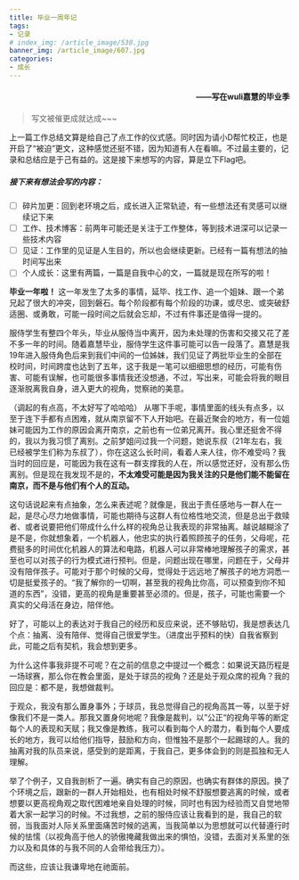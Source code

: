 ```yaml
---
title: 毕业一周年记
tags: 
- 记录
# index_img: /article_image/530.jpg
banner_img: /article_image/607.jpg
categories:
- 成长
---
```

<h4 style="text-align:right">——写在wuli嘉慧的毕业季</h4>

>写文被催更成就达成~~~

上一篇工作总结文算是给自己了点工作的仪式感。同时因为请小D帮忙校正，也是开启了“被迫”更文，这种感觉还挺不错，因为知道有人在看嘛。不过最主要的，记录和总结应是于己有益的。这是接下来想写的内容，算是立下Flag吧。

##### 接下来有想法会写的内容：
- [ ] 碎片加更：回到老环境之后，成长进入正常轨迹，有一些想法还有灵感可以继续记下来
- [ ] 工作、技术博客：前两年可能还是关注于工作整体，等到技术进深可以记录一些技术内容
- [ ] 见证：工作里的见证是人生目的，所以也会继续更新。已经有一篇有想法的抽时间写出来
- [ ] 个人成长：这里有两篇，一篇是自我中心的文，一篇就是现在所写的啦！

**毕业一年啦！** 这一年发生了太多的事情，延毕、找工作、追一个姐妹、跟一个弟兄起了很大的冲突，回到磐石。每个阶段都有每个阶段的功课，或尽忠、或突破舒适圈、或勇敢，可能一段时间之后就会忘却，不过有件事还是值得一提的。

服侍学生有整四个年头，毕业从服侍当中离开，因为未处理的伤害和交接又花了差不多一年的时间。随着嘉慧毕业，服侍学生这件事可能可以告一段落了。嘉慧是我19年进入服侍角色后来到我们中间的一位姊妹，我们见证了两批毕业生的全部在校时间，时间跨度也达到了五年，这于我是一笔可以细细思想的经历，可能有伤害、可能有误解，也可能很多事情我还没想通，不过，写出来，可能会将我的眼目逐渐脱离我自身，进入更大的视角，觉察祂的美意。

（调起的有点高，不太好写了哈哈哈）
从哪下手呢，事情里面的线头有点多，以至于连下手都有点困难，就从南京留不下人开始吧。在最近聚会的地方，有一位姐妹可能因为工作的原因会离开南京，之前也有一位弟兄离开。我心里还挺舍不得的，我以为我习惯了离别。之前梦姐问过我一个问题，她说东叔（21年左右，我已经被学生们称为东叔了），你在这这么长时间，看着人来人往，你不难受吗？我当时的回应是，可能因为我在这有一群支撑我的人在，所以感觉还好，没有那么伤离别。但是现在我发现不是的，**不太难受可能是因为我关注的只是他们能不能留在南京，而不是与他们有个人的互动。** 

这句话说起来有点抽象，怎么来表述呢？就像是，我出于责任感地与一群人在一起，是尽心尽力地做事情，可能也期待与这群人有位格性地交流，但是总出于救赎者、或者说要把他们带成什么什么样的视角总让我表现的非常抽离。越说越糊涂了是不是，你就想象着，一个机器人，他忠实的执行着照顾孩子的任务，父母呢，花费挺多的时间优化机器人的算法和电路，机器人可以非常棒地理解孩子的需求，甚至也可以对孩子的行为模式进行预判。但是，问题出现在哪里，问题在于，父母并没有陪伴孩子。可能对于那个时候的父母，觉得处于远远地了解孩子的地方洞悉一切是挺爱孩子的。“我了解你的一切啊，甚至我的视角比你高，可以预查到你不知道的东西”，没错，更高的视角是重要甚至必须的。但是，孩子，可能也需要一个真实的父母活在身边，陪伴他。

好了，可能以上的表达对于我自己的经历和反应来说，还不够贴切，我是想表达几个点：抽离、没有陪伴、觉得自己很爱学生。（进度出乎预料的快）自我省察到此，可能之后有契机，我会想到更多。

为什么这件事我非提不可呢？在之前的信息之中提过一个概念：如果说天路历程是一场球赛，那么你在教会里面，是处于球员的视角？还是处于观众席的视角？我的回应是：都不是，我想做裁判。

于观众，我没有那么置身事外；于球员，我总觉得自己的视角高其一等，以至于好像我们不是一类人。那我又置身何地呢？我像是裁判，以”公正“的视角平等的断定每个人的表现和天赋；我又像是教练，我可以看到每个人的潜力，看到每个人要成长的地方，我可以给他们指导，鼓励和方向，但惟独不是那个一起踢球的人。我的抽离对我的队员来说，感受到的是距离，于我自己，更多体会到的则是孤独和无人理解。

举了个例子，又自我剖析了一遍。确实有自己的原因，也确实有群体的原因。换了个环境之后，跟新的一群人开始相处，也有相处时候不舒服想要逃离的时候，或者想要以更高视角观之取代困难地亲自处理的时候，同时也有因为经验而又自觉地带着大家一起学习的时候。不过我想，之前的服侍应该让我看到的是，我自己的软弱，当我面对人际关系里面痛苦时候的逃离，当我简单以为思想就可以代替遵行时候的怯懦（以视角高于他人的骄傲掩藏我做出来的惧怕，没错，去面对关系里的张力以及和具体的与我不同的人会带给我压力）。

而这些，应该让我谦卑地在祂面前。




